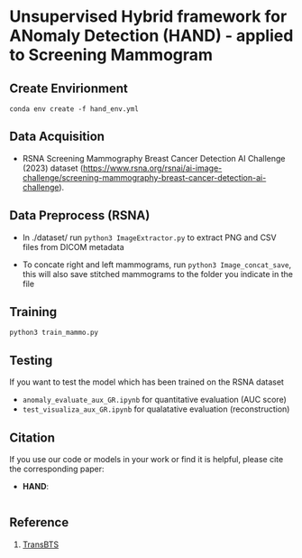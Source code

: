 # Unsupervised Hybrid framework for ANomaly Detection (HAND) - applied to Screening Mammogram


## Create Envirionment 
`conda env create -f hand_env.yml`

## Data Acquisition
- RSNA Screening Mammography Breast Cancer Detection AI Challenge (2023) dataset (https://www.rsna.org/rsnai/ai-image-challenge/screening-mammography-breast-cancer-detection-ai-challenge).

## Data Preprocess (RSNA)
- In ./dataset/ run `python3 ImageExtractor.py` to extract PNG and CSV files from DICOM metadata 

- To concate right and left mammograms, run `python3 Image_concat_save`, this will also save stitched mammograms to the folder you indicate in the file
  

## Training

`python3 train_mammo.py`

## Testing 
If  you want to test the model which has been trained on the RSNA dataset 
- `anomaly_evaluate_aux_GR.ipynb` for quantitative evaluation (AUC score)
- `test_visualiza_aux_GR.ipynb` for qualatative evaluation (reconstruction)

## Citation
If you use our code or models in your work or find it is helpful, please cite the corresponding paper:

- **HAND**:
```

```


## Reference
1. [TransBTS](https://github.com/Rubics-Xuan/TransBTS.git)

